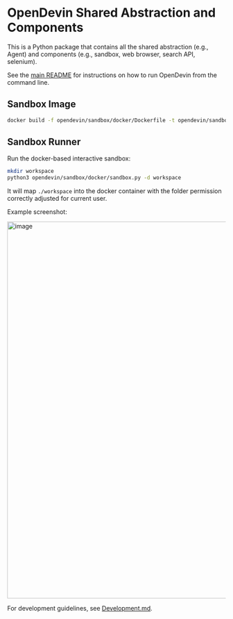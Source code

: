# OpenDevin Shared Abstraction and Components

This is a Python package that contains all the shared abstraction (e.g., Agent) and components (e.g., sandbox, web browser, search API, selenium).

See the [main README](../README.md) for instructions on how to run OpenDevin from the command line.

## Sandbox Image
```bash
docker build -f opendevin/sandbox/docker/Dockerfile -t opendevin/sandbox:v0.1 .
```

## Sandbox Runner

Run the docker-based interactive sandbox:

```bash
mkdir workspace
python3 opendevin/sandbox/docker/sandbox.py -d workspace
```

It will map `./workspace` into the docker container with the folder permission correctly adjusted for current user.

Example screenshot:

<img width="868" alt="image" src="https://github.com/OpenDevin/OpenDevin/assets/38853559/8dedcdee-437a-4469-870f-be29ca2b7c32">

For development guidelines, see [Development.md](Development.md).
